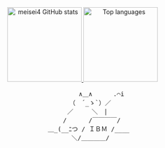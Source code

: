 <div align="center">
  <a href="https://github-readme-stats.vercel.app/api?username=meisei4&show_icons=true&theme=transparent&hide_border=true" target="_blank" rel="noopener noreferrer">
    <img alt="meisei4 GitHub stats" src="https://github-readme-stats.vercel.app/api?username=meisei4&show_icons=true&theme=transparent&hide_border=true" height="170" />
  </a>
  <a href="https://github-readme-stats.vercel.app/api/top-langs/?username=meisei4&layout=compact&show_icons=true&theme=transparent&hide_border=true" target="_blank" rel="noopener noreferrer">
    <img alt="Top languages" src="https://github-readme-stats.vercel.app/api/top-langs/?username=meisei4&layout=compact&show_icons=true&theme=transparent&hide_border=true" height="170" />
  </a>
    <pre>
      　　 ∧＿∧ 　   .⌒i
　　　（　´_ゝ`）／
　　 ／　　　＼　|　
　　　　/　　 　/￣￣￣￣/　
　　＿_(__ﾆつ / ＩＢＭ /____
　　　 ＼/＿＿＿＿/　
  </pre>
</div>
